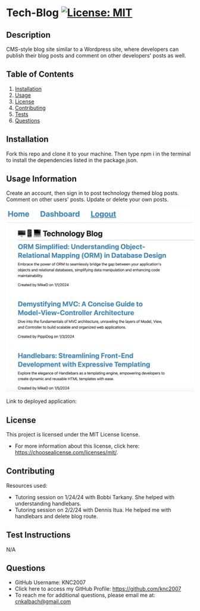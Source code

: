 # Tech-Blog [![License: MIT](https://img.shields.io/badge/License-MIT-yellow.svg)](https://opensource.org/licenses/MIT)

## Description
CMS-style blog site similar to a Wordpress site, where developers can publish their blog posts and comment on other developers' posts as well.

## Table of Contents
1. [Installation](#installation)
2. [Usage](#usage-information)
3. [License](#license)
4. [Contributing](#contributing)
5. [Tests](#test-instructions)
6. [Questions](#questions)

## Installation
Fork this repo and clone it to your machine. Then type npm i in the terminal to install the dependencies listed in the package.json.

## Usage Information
Create an account, then sign in to post technology themed blog posts. Comment on other users' posts. Update or delete your own posts.
    
![Tech blog homepage displaying all blog posts.](./public/assets/tech%20blog%20homepage.png)

Link to deployed application:

## License
This project is licensed under the MIT License license.
* For more information about this license, click here: https://choosealicense.com/licenses/mit/.

## Contributing 
Resources used:
* Tutoring session on 1/24/24 with Bobbi Tarkany. She helped with understanding handlebars.
* Tutoring session on 2/2/24 with Dennis Itua. He helped me with handlebars and delete blog route.

## Test Instructions
N/A

## Questions
* GitHub Username: KNC2007
* Click here to access my GitHub Profile: https://github.com/knc2007
* To reach me for additional questions, please email me at: [cnkalbach@gmail.com](mailto:cnkalbach@gmail.com)

